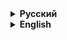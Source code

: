 <details>
<summary><strong>Русский</strong></summary>

# ⚙️ MyStemSharpness: Высокопроизводительная библиотека для работы с MyStem на C#

Добро пожаловать в MyStemSharpness! Этот проект представляет собой тщательно разработанную .NET-библиотеку на языке C#, предназначенную для обеспечения эффективного и удобного взаимодействия с мощным лингвистическим инструментом MyStem. Мы понимаем, насколько важно иметь надежный и быстрый способ интеграции возможностей MyStem в ваши приложения, и именно поэтому создали эту библиотеку.

## 🚀 Начало работы

Если вы готовы погрузиться в мир лингвистического анализа с MyStemSharpness, вот первые шаги:

1.  **Установка:** На данный момент библиотека находится на стадии разработки и может быть установлена непосредственно из исходного кода. После публикации на NuGet, вы сможете добавить ее в свой проект Visual Studio Code или другой .NET-проект с помощью следующей команды в консоли NuGet Package Manager:

    ```bash
    dotnet add package MyStemSharpness

    ```

2.  **Добавление пространства имен:** В файлах, где вы планируете использовать MyStemSharpness, добавьте следующую строку в начало:

    ```csharp
    using MyStem;
    ```

3.  **Зависимость от MyStem:** Для работы библиотеки необходимо, чтобы на целевой машине был установлен исполняемый файл [`mystem.exe`](https://yandex.ru/dev/mystem/). Убедитесь, что он доступен по указанному пути.

## 🛠️ Примеры использования

Чтобы вы могли быстро оценить возможности MyStemSharpness, мы подготовили несколько примеров использования для различных сценариев.

### 💡 Однопоточный анализ

Для задач, где не требуется высокая степень параллелизма или обработка выполняется последовательно, вы можете использовать класс `SingleThreadedMyStem`.

```csharp
using MyStem;
using System;
using System.IO;

public class SingleThreadedExample
{
    public static void Main(string[] args)
    {
        // Укажите путь к исполняемому файлу MyStem, если он отличается от "mystem.exe"
        SingleThreadedMyStem.PathToMyStem = "path/to/mystem.exe";

        // Создайте экземпляр класса
        using var myStem = new SingleThreadedMyStem();
        myStem.Initialize(); // Инициализация процесса MyStem

        string textToAnalyze = "Это простой пример текста для анализа.";
        try
        {
            string result = myStem.Analysis(textToAnalyze);
            Console.WriteLine($"Результат анализа: {result}");
        }
        catch (FileNotFoundException ex)
        {
            Console.WriteLine($"Ошибка: {ex.Message}");
        }
        catch (FormatException ex)
        {
            Console.WriteLine($"Ошибка во время анализа: {ex.Message}");
        }
    }
}
```

### 🧵 Многопоточный анализ

Для приложений, где важна высокая производительность и параллельная обработка больших объемов текста, используйте класс `MultiThreadedMyStem`.

```csharp
using MyStem;
using System;
using System.IO;
using System.Threading.Tasks;

public class MultiThreadedExample
{
    public static async Task Main(string[] args)
    {
        // Укажите путь к исполняемому файлу MyStem, если он отличается от "mystem.exe"
        MultiThreadedMyStem.PathToMyStem = "path/to/mystem.exe";

        // Создайте экземпляр класса
        using var myStem = new MultiThreadedMyStem();
        myStem.Initialize(); // Инициализация процесса MyStem

        string textToAnalyze1 = "Первый текст для параллельного анализа.";
        string textToAnalyze2 = "Второй текст, который будет обработан одновременно.";

        var task1 = Task.Run(() => myStem.MultiAnalysis(textToAnalyze1));
        var task2 = Task.Run(() => myStem.MultiAnalysis(textToAnalyze2));

        try
        {
            string result1 = await task1;
            string result2 = await task2;
            Console.WriteLine($"Результат анализа 1: {result1}");
            Console.WriteLine($"Результат анализа 2: {result2}");
        }
        catch (FileNotFoundException ex)
        {
            Console.WriteLine($"Ошибка: {ex.Message}");
        }
        catch (FormatException ex)
        {
            Console.WriteLine($"Ошибка во время анализа: {ex.Message}");
        }
    }
}
```

### ⚙️ Настройка параметров MyStem

Библиотека предоставляет класс `MyStemOptions` для гибкой настройки параметров запуска MyStem.

```csharp
using MyStem;
using System;
using System.IO;

public class OptionsExample
{
    public static void Main(string[] args)
    {
        // Создайте объект с нужными параметрами
        var options = new MyStemOptions
        {
            LineByLine = true,
            PrintOnlyLemmasAndGrammemes = true,
            Encoding = "utf-8"
        };

        // Укажите путь к исполняемому файлу MyStem
        SingleThreadedMyStem.PathToMyStem = "path/to/mystem.exe";

        // Создайте экземпляр класса, передав опции
        using var myStem = new SingleThreadedMyStem(options);
        myStem.Initialize(); // Инициализация процесса MyStem

        string textToAnalyze = "Пример текста с настройками.";
        try
        {
            string result = myStem.Analysis(textToAnalyze);
            Console.WriteLine($"Результат анализа с опциями: {result}");
        }
        catch (FileNotFoundException ex)
        {
            Console.WriteLine($"Ошибка: {ex.Message}");
        }
        catch (FormatException ex)
        {
            Console.WriteLine($"Ошибка во время анализа: {ex.Message}");
        }
    }
}
```

## ⚠️ Возможные проблемы на стадии разработки

В процессе разработки и использования библиотеки MyStemSharpness могут возникнуть некоторые трудности:

- **Кодировка:** Неправильная настройка кодировки может привести к некорректному анализу текста. По умолчанию используется UTF-8, но при необходимости вы можете настроить другие кодировки через `MyStemOptions`.
- **Обработка ошибок MyStem:** Хотя библиотека старается обрабатывать исключения, ошибки, возникающие непосредственно в процессе MyStem, могут потребовать дополнительной диагностики.
- **Ресурсы системы:** Запуск внешнего процесса MyStem может потреблять системные ресурсы. При интенсивном использовании в многопоточной среде следите за загрузкой процессора и памяти.

## ⚡ Гарантия высокой производительности

Несмотря на возможные трудности, MyStemSharpness разработан с акцентом на высокую производительность:

- **Эффективное управление процессами:** Библиотека переиспользует экземпляры процесса MyStem, минимизируя накладные расходы на запуск новых процессов для каждого запроса.
- **Асинхронное чтение (многопоточный режим):** В классе `MultiThreadedMyStem` используется асинхронное чтение выходных данных MyStem, что позволяет избежать блокировки вызывающего потока и повышает общую пропускную способность.
- **Оптимизированные буферы:** Для чтения выходных данных используются буферы, размер которых динамически оценивается на основе размера входного текста, что снижает количество операций выделения памяти.
- **Разделение на однопоточную и многопоточную версии:** Предоставляя отдельные классы для разных сценариев использования, мы позволяем вам выбирать оптимальный подход для ваших конкретных потребностей, избегая ненужной синхронизации в однопоточных сценариях.

## 🙏 Благодарности и вклад

Мы надеемся, что MyStemSharpness станет ценным инструментом в вашем арсенале. Будем рады вашим отзывам, предложениям и вкладу в развитие проекта. Следите за обновлениями и новыми возможностями!

</details>

<details>
<summary><strong>English</strong></summary>

# ⚙️ MyStemSharpness: High-Performance Library for MyStem Interaction in C#

Welcome to MyStemSharpness! This project is a carefully crafted .NET library in C# designed to provide efficient and convenient interaction with the powerful MyStem linguistic tool. We understand the importance of having a reliable and fast way to integrate MyStem's capabilities into your applications, and that's why we created this library.

## 🚀 Getting Started

If you're ready to dive into the world of linguistic analysis with MyStemSharpness, here are the first steps:

1.  **Installation:** Currently, the library is under development and can be installed directly from the source code. Once published on NuGet, you will be able to add it to your Visual Studio Code or other .NET project using the following command in the NuGet Package Manager console:

    ```bash
    dotnet add package MyStemSharpness

    ```

2.  **Adding Namespace:** In the files where you plan to use MyStemSharpness, add the following line at the beginning:

    ```csharp
    using MyStem;
    ```

3.  **MyStem Dependency:** The library requires the [`mystem.exe`](https://yandex.ru/dev/mystem/) executable to be installed on the target machine. Ensure it is accessible at the specified path.

## 🛠️ Usage Examples

To help you quickly appreciate the capabilities of MyStemSharpness, we have prepared several usage examples for different scenarios.

### 💡 Single-Threaded Analysis

For tasks where a high degree of parallelism is not required or processing is performed sequentially, you can use the `SingleThreadedMyStem` class.

```csharp
using MyStem;
using System;
using System.IO;

public class SingleThreadedExample
{
    public static void Main(string[] args)
    {
        // Specify the path to the MyStem executable if it's different from "mystem.exe"
        SingleThreadedMyStem.PathToMyStem = "path/to/mystem.exe";

        // Create an instance of the class
        using var myStem = new SingleThreadedMyStem();
        myStem.Initialize(); // Initialize the MyStem process

        string textToAnalyze = "Это простой пример текста для анализа.";
        try
        {
            string result = myStem.Analysis(textToAnalyze);
            Console.WriteLine($"Analysis Result: {result}");
        }
        catch (FileNotFoundException ex)
        {
            Console.WriteLine($"Error: {ex.Message}");
        }
        catch (FormatException ex)
        {
            Console.WriteLine($"Error during analysis: {ex.Message}");
        }
    }
}
```

### 🧵 Multi-Threaded Analysis

For applications where high performance and parallel processing of large volumes of text are important, use the `MultiThreadedMyStem` class.

```csharp
using MyStem;
using System;
using System.IO;
using System.Threading.Tasks;

public class MultiThreadedExample
{
    public static async Task Main(string[] args)
    {
        // Specify the path to the MyStem executable if it's different from "mystem.exe"
        MultiThreadedMyStem.PathToMyStem = "path/to/mystem.exe";

        // Create an instance of the class
        using var myStem = new MultiThreadedMyStem();
        myStem.Initialize(); // Initialize the MyStem process

        string textToAnalyze1 = "Первый текст для параллельного анализа.";
        string textToAnalyze2 = "Второй текст, который будет обработан одновременно.";

        var task1 = Task.Run(() => myStem.MultiAnalysis(textToAnalyze1));
        var task2 = Task.Run(() => myStem.MultiAnalysis(textToAnalyze2));

        try
        {
            string result1 = await task1;
            string result2 = await task2;
            Console.WriteLine($"Analysis Result 1: {result1}");
            Console.WriteLine($"Analysis Result 2: {result2}");
        }
        catch (FileNotFoundException ex)
        {
            Console.WriteLine($"Error: {ex.Message}");
        }
        catch (FormatException ex)
        {
            Console.WriteLine($"Error during analysis: {ex.Message}");
        }
    }
}
```

### ⚙️ Configuring MyStem Parameters

The library provides the `MyStemOptions` class for flexible configuration of MyStem's launch parameters.

```csharp
using MyStem;
using System;
using System.IO;

public class OptionsExample
{
    public static void Main(string[] args)
    {
        // Create an object with the desired options
        var options = new MyStemOptions
        {
            LineByLine = true,
            PrintOnlyLemmasAndGrammemes = true,
            Encoding = "utf-8"
        };

        // Specify the path to the MyStem executable
        SingleThreadedMyStem.PathToMyStem = "path/to/mystem.exe";

        // Create an instance of the class, passing the options
        using var myStem = new SingleThreadedMyStem(options);
        myStem.Initialize(); // Initialize the MyStem process

        string textToAnalyze = "Пример текста с настройками.";
        try
        {
            string result = myStem.Analysis(textToAnalyze);
            Console.WriteLine($"Analysis Result with Options: {result}");
        }
        catch (FileNotFoundException ex)
        {
            Console.WriteLine($"Error: {ex.Message}");
        }
        catch (FormatException ex)
        {
            Console.WriteLine($"Error during analysis: {ex.Message}");
        }
    }
}
```

## ⚠️ Potential Development Issues

During the development and use of the MyStemSharpness library, some difficulties may arise:

- **Encoding:** Incorrect encoding settings can lead to incorrect text analysis. UTF-8 is used by default, but you can configure other encodings via `MyStemOptions` if needed.
- **MyStem Error Handling:** While the library tries to handle exceptions, errors originating directly from the MyStem process might require additional diagnostics.
- **System Resources:** Running the external MyStem process can consume system resources. With intensive use in a multi-threaded environment, monitor CPU and memory usage.

## ⚡ High-Performance Guarantee

Despite potential difficulties, MyStemSharpness is designed with a focus on high performance:

- **Efficient Process Management:** The library reuses MyStem process instances, minimizing the overhead of starting new processes for each request.
- **Asynchronous Reading (Multi-Threaded Mode):** The `MultiThreadedMyStem` class uses asynchronous reading of MyStem's output, which prevents blocking the calling thread and increases overall throughput.
- **Optimized Buffers:** Buffers are used for reading output data, and their size is dynamically estimated based on the input text size, reducing the number of memory allocation operations.
- **Separation into Single-Threaded and Multi-Threaded Versions:** By providing separate classes for different usage scenarios, we allow you to choose the optimal approach for your specific needs, avoiding unnecessary synchronization in single-threaded scenarios.

## 🙏 Acknowledgments and Contributions

We hope that MyStemSharpness will become a valuable tool in your arsenal. We welcome your feedback, suggestions, and contributions to the project's development. Stay tuned for updates and new features!

```
</details>
```
